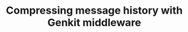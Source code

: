 ---
title: Compressing message history with Genkit middleware
description: Genkit's middleware offers a strong 
publishDate: "2025-01-11"
tags: ["ai", "firebase", "genkit"]
draft: true
---